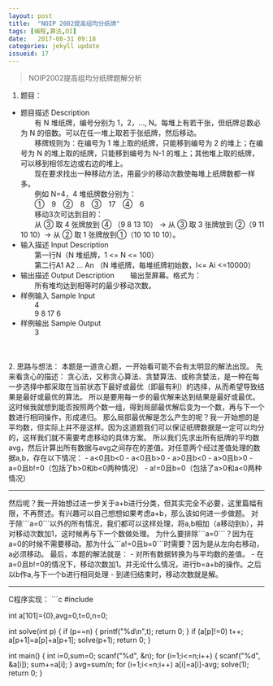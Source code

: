 ```yaml
---
layout: post
title:  "NOIP 2002提高组均分纸牌"
tags: [编程,算法,OI]
date:   2017-08-31 09:18
categories: jekyll update
issueid: 17
---
```

> NOIP2002提高组均分纸牌题解分析  

1. 题目：  
- 题目描述 Description  
&#160; &#160; &#160; &#160;有 N 堆纸牌，编号分别为 1，2，…, N。每堆上有若干张，但纸牌总数必为 N 的倍数。可以在任一堆上取若于张纸牌，然后移动。  
&#160; &#160; &#160; &#160;移牌规则为：在编号为 1 堆上取的纸牌，只能移到编号为 2 的堆上；在编号为 N 的堆上取的纸牌，只能移到编号为 N-1 的堆上；其他堆上取的纸牌，可以移到相邻左边或右边的堆上。  
&#160; &#160; &#160; &#160;现在要求找出一种移动方法，用最少的移动次数使每堆上纸牌数都一样多。  
&#160; &#160; &#160; &#160;例如 N=4，4 堆纸牌数分别为：  
&#160; &#160; &#160; &#160;①　9　②　8　③　17　④　6  
&#160; &#160; &#160; &#160;移动3次可达到目的：  
&#160; &#160; &#160; &#160;从 ③ 取 4 张牌放到 ④ （9 8 13 10） -> 从 ③ 取 3 张牌放到 ②（9 11 10 10）-> 从 ② 取 1 张牌放到①（10 10 10 10）。  
- 输入描述 Input Description  
&#160; &#160; &#160; &#160;第一行N（N 堆纸牌，1 <= N <= 100）  
&#160; &#160; &#160; &#160;第二行A1 A2 … An （N 堆纸牌，每堆纸牌初始数，l<= Ai <=10000）  
- 输出描述 Output Description
&#160; &#160; &#160; &#160;输出至屏幕。格式为：  
&#160; &#160; &#160; &#160;所有堆均达到相等时的最少移动次数。  
- 样例输入 Sample Input  
&#160; &#160; &#160; &#160;4  
&#160; &#160; &#160; &#160;9 8 17 6  
- 样例输出 Sample Output  
&#160; &#160; &#160; &#160;3  
<br>
<br>
2. 思路与想法：  
本题是一道贪心题，一开始看可能不会有太明显的解法出现。  
先来看贪心的描述：
贪心法，又称贪心算法、贪婪算法、或称贪婪法，是一种在每一步选择中都采取在当前状态下最好或最优（即最有利）的选择，从而希望导致结果是最好或最优的算法。  
所以是要用每一步的最优解来达到结果是最好或最优。这时候我就想到能否按照两个数一组，得到局部最优解后变为一个数，再与下一个数进行相同操作，形成递归。  
那么局部最优解是怎么产生的呢？我一开始想的是平均数，但实际上并不是这样。因为这道题我们可以保证纸牌数据是一定可以均分的，这样我们就不需要考虑移动的具体方案。  
所以我们先求出所有纸牌的平均数avg，然后计算出所有数据与avg之间存在的差值。对任意两个经过差值处理的数据a,b，存在以下情况：
- a<0且b<0  
- a<0且b>0  
- a>0且b<0  
- a>0且b>0  
- a=0且b!=0（包括了b>0和b<0两种情况）  
- a!=0且b=0（包括了a>0和a<0两种情况）  
<br>
<hr>
然后呢？我一开始想过进一步关于a+b进行分类，但其实完全不必要，这里篇幅有限，不再赘述。有兴趣可以自己想想如果考虑a+b，那么该如何进一步做题。  
对于除```a=0```以外的所有情况，我们都可以这样处理，将a,b相加（a移动到b），并对移动次数加1，这时候再与下一个数做处理。  
为什么要排除```a=0```？因为在a=0的时候不需要移动。那为什么```a!=0且b=0```时需要？因为是从左向右移动，a必须移动。  
最后，本题的解法就是：  
- 对所有数据转换为与平均数的差值。
- 在a=0且b!=0的情况下，移动次数加1。并无论什么情况，进行b=a+b的操作。之后以b作a,与下一个b进行相同处理
- 到递归结束时，移动次数就是解。

<br>
<hr>
C程序实现：  
```c
#include <stdio.h>

int a[101]={0},avg=0,t=0,n=0;

int solve(int p)
{
  if (p==n)
  {
    printf("%d\n",t);
    return 0;
  }
  if (a[p]!=0) t++;
  a[p+1]=a[p]+a[p+1];
  solve(p+1);
  return 0;
}

int main()
{
  int i=0,sum=0;
  scanf("%d", &n);
  for (i=1;i<=n;i++)
  {
    scanf("%d", &a[i]);
    sum+=a[i];
  }
  avg=sum/n;
  for (i=1;i<=n;i++)
    a[i]=a[i]-avg;
  solve(1);
  return 0;
}
```
